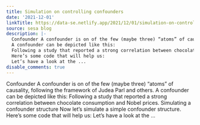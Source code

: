 ```yaml
---
title: Simulation on controlling confounders
date: '2021-12-01'
linkTitle: https://data-se.netlify.app/2021/12/01/simulation-on-controlling-confounders/
source: sesa blog
description: |-
  Confounder A confounder is on of the few (maybe three) “atoms” of causality, following the framework of Judea Parl and others.
  A confounder can be depicted like this:
  Following a study that reported a strong correlation between chocolate consumption and Nobel prices. Simulating a confounder structure Now let’s simulate a simple confounder structure.
  Here’s some code that will help us:
  Let’s have a look at the ...
disable_comments: true
---
```

Confounder A confounder is on of the few (maybe three) “atoms” of causality, following the framework of Judea Parl and others.
A confounder can be depicted like this:
Following a study that reported a strong correlation between chocolate consumption and Nobel prices. Simulating a confounder structure Now let’s simulate a simple confounder structure.
Here’s some code that will help us:
Let’s have a look at the ...